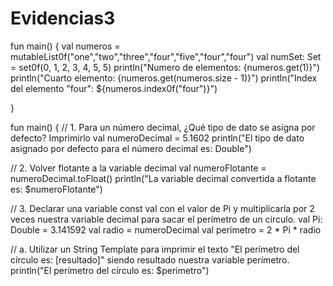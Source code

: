 # Evidencias3
fun main() { val numeros = mutableList0f("one","two","three","four","five","four","four") val numSet: Set = set0f(0, 1, 2, 3, 4, 5, 5) println("Numero de elementos: 
{numeros.get(1)}") println("Cuarto elemento: 
{numeros.get(numeros.size - 1)}") println("Index del elemento "four": ${numeros.index0f("four")}")

}

fun main() { // 1. Para un número decimal, ¿Qué tipo de dato se asigna por defecto? Imprimirlo val numeroDecimal = 5.1602 println("El tipo de dato asignado por defecto para el número decimal es: Double")

// 2. Volver flotante a la variable decimal
val numeroFlotante = numeroDecimal.toFloat()
println("La variable decimal convertida a flotante es: $numeroFlotante")

// 3. Declarar una variable const val con el valor de Pi y multiplicarla por 2 veces nuestra variable decimal para sacar el perímetro de un círculo.
val Pi: Double = 3.141592
val radio = numeroDecimal
val perimetro = 2 * Pi * radio

// a. Utilizar un String Template para imprimir el texto "El perímetro del círculo es: [resultado]" siendo resultado nuestra variable perímetro.
println("El perímetro del círculo es: $perimetro")
